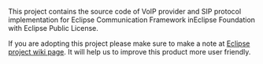 This project contains the source code of VoIP provider and SIP protocol implementation for Eclipse Communication Framework inEclipse Foundation with Eclipse Public License.

If you are adopting this project please make sure to make a note at [Eclipse project wiki page](http://wiki.eclipse.org/SIP_Voip_implementation_For_ECF#Project_Adopters). It will help us to improve this product more user friendly.